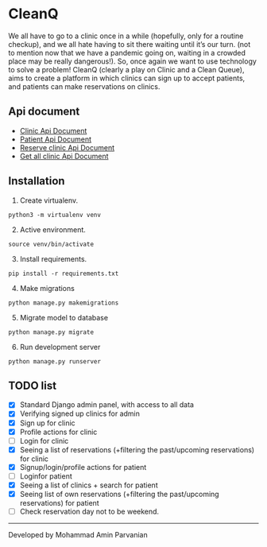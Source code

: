 # CleanQ
 We all have to go to a clinic once in a while (hopefully, only for a routine checkup), and we all hate having to sit there waiting until it’s our turn. (not to mention now that we have a pandemic going on, waiting in a crowded place may be really dangerous!). So, once again we want to use technology to solve a problem! CleanQ (clearly a play on Clinic and a Clean Queue), aims to create a platform in which clinics can sign up to accept patients, and patients can make reservations on clinics.
 
## Api document
- [Clinic Api Document](https://github.com/amin-prvn/CleanQ/blob/master/Api%20Document/Clinic%20Api%20Document.md)
- [Patient Api Document](https://github.com/amin-prvn/CleanQ/blob/master/Api%20Document/Patient%20Api%20Document.md )
- [Reserve clinic  Api Document](https://github.com/amin-prvn/CleanQ/blob/master/Api%20Document/Reserve%20clinic%20%20Api%20Document.md)
- [Get all clinic  Api Document](https://github.com/amin-prvn/CleanQ/blob/master/Api%20Document/Get%20all%20clinic%20%20Api%20Document.md)

## Installation

1. Create virtualenv.
```
python3 -m virtualenv venv
```
2. Active environment.
```
source venv/bin/activate 
```
3. Install requirements.
```
pip install -r requirements.txt
```
4. Make migrations
```
python manage.py makemigrations
```
5. Migrate model to database
```
python manage.py migrate  
```
6. Run development server
```
python manage.py runserver 
```
## TODO list
- [x] Standard Django admin panel, with access to all data
- [x] Verifying signed up clinics for admin
- [x] Sign up for clinic
- [x] Profile actions for clinic
- [ ] Login for clinic
- [x] Seeing a list of reservations (+filtering the past/upcoming reservations) for clinic
- [x] Signup/login/profile actions for patient
- [ ] Loginfor patient
- [x] Seeing a list of clinics + search for patient 
- [x] Seeing list of own reservations  (+filtering the past/upcoming reservations) for patient
- [ ] Check reservation day not to be weekend.

---
Developed by Mohammad Amin Parvanian
